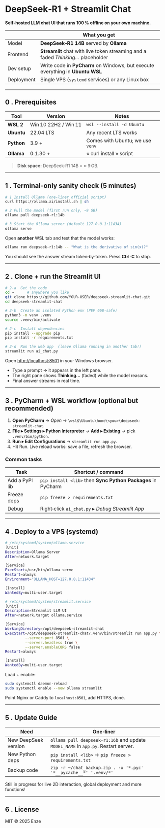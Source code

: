 # DeepSeek‑R1 + Streamlit Chat 

**Self‑hosted LLM chat UI that runs 100 % offline on your own machine.**

|               | What you get                                                                     |
| ------------- | -------------------------------------------------------------------------------- |
| Model      | **DeepSeek‑R1 14B** served by **Ollama**                                         |
| Frontend   | **Streamlit** chat with live token streaming and a faded *Thinking…* placeholder |
| Dev setup  | Write code in **PyCharm** on Windows, but execute everything in **Ubuntu WSL**   |
| Deployment | Single VPS (`systemd` services) or any Linux box                                 |

---

## 0 . Prerequisites

| Tool       | Version              | Notes                            |
| ---------- | -------------------- | -------------------------------- |
| **WSL 2**  | Win 10 22H2 / Win 11 | `wsl --install -d Ubuntu`        |
| **Ubuntu** | 22.04 LTS            | Any recent LTS works             |
| **Python** | 3.9 +                | Comes with Ubuntu; we use `venv` |
| **Ollama** | 0.1.30 +             | « curl install » script        |

> **Disk space:** DeepSeek‑R1 14B = ≈ 9 GB.

---

## 1 . Terminal‑only sanity check (5 minutes)

```bash
# 1 Install Ollama (one‑liner official script)
curl https://ollama.ai/install.sh | sh

# 2 Pull the model (first run only, ~9 GB)
ollama pull deepseek-r1:14b

# 3 Start the Ollama server (default 127.0.0.1:11434)
ollama serve
```

Open **another** WSL tab and test that the model works:

```bash
ollama run deepseek-r1:14b -- "What is the derivative of sin(x)?"
```

You should see the answer stream token‑by‑token. Press **Ctrl‑C** to stop.

---

## 2 . Clone + run the Streamlit UI

```bash
# 2‑a  Get the code
cd ~      # anywhere you like
git clone https://github.com/YOUR‑USER/deepseek-streamlit-chat.git
cd deepseek-streamlit-chat

# 2‑b  Create an isolated Python env (PEP 668‑safe)
python3 -m venv .venv
source .venv/bin/activate

# 2‑c  Install dependencies
pip install --upgrade pip
pip install -r requirements.txt

# 2‑d  Run the web app  (leave Ollama running in another tab!)
streamlit run ai_chat.py
```

Open [http://localhost:8501](http://localhost:8501) in your Windows browser.

* Type a prompt → it appears in the left pane.
* The right pane shows **Thinking…** (faded) while the model reasons.
* Final answer streams in real time.

---

## 3 . PyCharm + WSL workflow (optional but recommended)

1. **Open PyCharm** → *Open* → `\wsl$\Ubuntu\home\<you>\deepseek-streamlit-chat`.
2. **File ▸ Settings ▸ Python Interpreter** → **Add ▸ Existing** → pick `.venv/bin/python`.
3. **Run ▸ Edit Configurations** → `streamlit run app.py`.
4. Hit Run. Live reload works: save a file, refresh the browser.

### Common tasks

| Task           | Shortcut / command                                           |
| -------------- | ------------------------------------------------------------ |
| Add a PyPI lib | `pip install <lib>` then **Sync Python Packages** in PyCharm |
| Freeze deps    | `pip freeze > requirements.txt`                              |
| Debug          | Right‑click `ai_chat.py` ▸ *Debug Streamlit App*                 |

---

## 4 . Deploy to a VPS (systemd)

```bash
# /etc/systemd/system/ollama.service
[Unit]
Description=Ollama Server
After=network.target

[Service]
ExecStart=/usr/bin/ollama serve
Restart=always
Environment="OLLAMA_HOST=127.0.0.1:11434"

[Install]
WantedBy=multi-user.target
```

```bash
# /etc/systemd/system/streamlit.service
[Unit]
Description=Streamlit LLM UI
After=network.target ollama.service

[Service]
WorkingDirectory=/opt/deepseek-streamlit-chat
ExecStart=/opt/deepseek-streamlit-chat/.venv/bin/streamlit run app.py \
         --server.port 8501 \
         --server.headless true \
         --server.enableCORS false
Restart=always

[Install]
WantedBy=multi-user.target
```

Load + enable:

```bash
sudo systemctl daemon-reload
sudo systemctl enable --now ollama streamlit
```

Point Nginx or Caddy to `localhost:8501`, add HTTPS, done.

---

## 5 . Update Guide

| Need                 | One‑liner                                                                          |
| -------------------- | ---------------------------------------------------------------------------------- |
| New DeepSeek version | `ollama pull deepseek-r1:16b` and update `MODEL_NAME` in `app.py`. Restart server. |
| New Python deps      | `pip install <lib>` → `pip freeze > requirements.txt`                              |
| Backup code          | `zip -r ~/chat_backup.zip . -x '*.pyc' '*__pycache__*' '.venv/*'`                  |

Still in progress for live 2D interaction, global deployment and more functions!

---

## 6 . License

MIT © 2025 Enze
